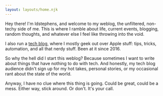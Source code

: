 ```yaml
---
layout: layouts/home.njk
---
```


<div class="illo-container"></div>

Hey there! I'm ldstephens, and welcome to my weblog, the unfiltered, non-techy side of me. This is where I ramble about life, current events, blogging, random thoughts, and whatever else I feel like throwing into the void.

I also run a [tech blog](https://ldstephens.net), where I mostly geek out over Apple stuff: tips, tricks, automation, and all that nerdy stuff. Been at it since 2016.

So why the hell did I start this weblog? Because sometimes I want to write about things that have nothing to do with tech. And honestly, my tech blog audience didn't sign up for my hot takes, personal stories, or my occasional rant about the state of the world.

Anyway, I have no clue where this thing is going. Could be great, could be a mess. Either way, stick around. Or don't. It's your call.

